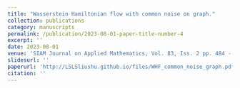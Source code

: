 ```yaml
---
title: "Wasserstein Hamiltonian flow with common noise on graph."
collection: publications
category: manuscripts
permalink: /publication/2023-08-01-paper-title-number-4
excerpt: ''
date: 2023-08-01
venue: 'SIAM Journal on Applied Mathematics, Vol. 83, Iss. 2 pp. 484 - 509, 2023.'
slidesurl: ''
paperurl: 'http://LSLSliushu.github.io/files/WHF_common_noise_graph.pdf'
citation: ''
---
```


